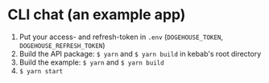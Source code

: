 # CLI chat (an example app)

1. Put your access- and refresh-token in `.env` (`DOGEHOUSE_TOKEN`, `DOGEHOUSE_REFRESH_TOKEN`)
2. Build the API package: `$ yarn` and `$ yarn build` in kebab's root directory
3. Build the example: `$ yarn` and `$ yarn build`
4. `$ yarn start`
